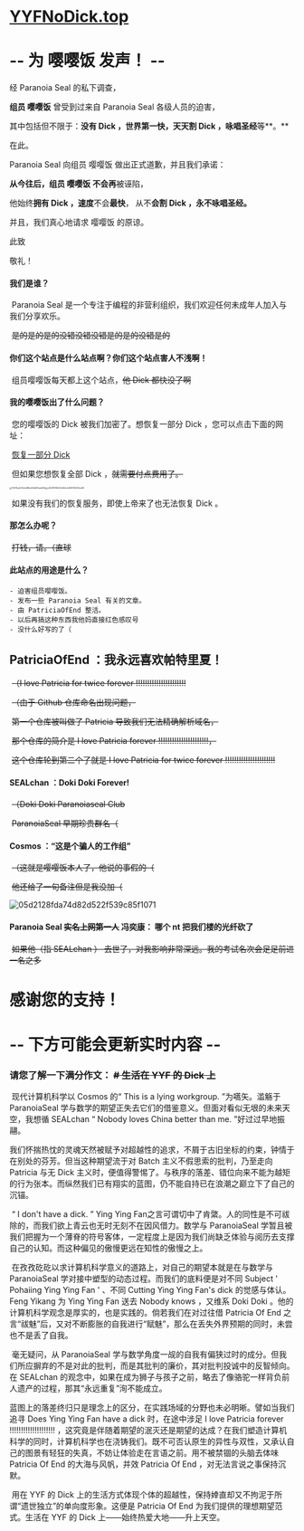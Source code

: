 # [YYFNoDick.top](https://yyfnodick.top) 

# -- 为 嘤嘤饭 发声！ --

经 Paranoia Seal 的私下调查，

**组员 嘤嘤饭** 曾受到过来自 Paranoia Seal 各级人员的迫害，

其中包括但不限于：**没有 Dick ，世界第一快，天天割 Dick ，咏唱圣经**等**。**

在此。

Paranoia Seal 向组员 嘤嘤饭 做出正式道歉，并且我们承诺：

**从今往后，组员 嘤嘤饭 不会再**被诬陷，

他始终**拥有 Dick ，速度**不会**最快**， 从不**会割 Dick ，**永不**咏唱圣经。**

并且，我们真心地请求 嘤嘤饭 的原谅。

此致

敬礼！

<!--但 YYF biss-->


#### 我们是谁？

​		Paranoia Seal 是一个专注于编程的非营利组织，我们欢迎任何未成年人加入与我们分享欢乐。 

​		~~是的是的是的没错没错没错是的是的没错是的~~

#### 你们这个站点是什么站点啊？你们这个站点害人不浅啊！

​		组员嘤嘤饭每天都上这个站点，~~他 Dick 都快没了啊~~

#### 我的嘤嘤饭出了什么问题？

​		您的嘤嘤饭的 Dick 被我们加密了。想恢复一部分 Dick ，您可以点击下面的网址：

​		[恢复一部分 Dick](https://paranoiaseal.github.io/)

​		但如果您想恢复全部 Dick ，~~就需要付点费用了。~~

<img src="C:/Users/Team TNE.Antony/Desktop/PatriciaOfEnd.github.io/7ff015ad209cfe88bd45d5ff3ae653b.jpg" alt="7ff015ad209cfe88bd45d5ff3ae653b" style="zoom:25%;" /><img src="C:/Users/Team TNE.Antony/Desktop/PatriciaOfEnd.github.io/d8478769b5544fdc5d909116367ed66.png" alt="d8478769b5544fdc5d909116367ed66" style="zoom:25%;" />

​		如果没有我们的恢复服务，即使上帝来了也无法恢复 Dick 。

#### 那怎么办呢？

​		~~打钱，请。（直球~~

#### 此站点的用途是什么？

	- 迫害组员嘤嘤饭。
	- 发布一些 Paranoia Seal 有关的文章。
	- 由 PatriciaOfEnd 整活。
	- 以后再搞这种东西我他妈直接红色感叹号
	- 没什么好写的了（

## PatriciaOfEnd ：我永远喜欢帕特里夏！

​	~~（I love Patricia for twice forever !!!!!!!!!!!!!!!!!!!!!!~~

​	~~（由于 Github 仓库命名出现问题，~~

​		~~第一个仓库被叫做了 Patricia 导致我们无法精确解析域名，~~

​		~~那个仓库的简介是 I love Patricia forever !!!!!!!!!!!!!!!!!!!!!!，~~

​		~~这个仓库轮到第二个了就是 I love Patricia for twice forever !!!!!!!!!!!!!!!!!!!!!!~~

#### SEALchan ：Doki Doki Forever!

​	~~（Doki Doki Paranoiaseal Club~~

​		~~ParanoiaSeal 早期珍贵群名（~~

#### Cosmos ：“这是个骗人的工作组”

​	~~（这就是嘤嘤饭本人了，他说的事假的（~~

​		~~他还给了一句备注但是我没加（~~

![05d2128fda74d82d522f539c85f1071](http://PatriciaOfEnd.github.io/05d2128fda74d82d522f539c85f1071.png)

#### Paranoia Seal ~~实名上网第一人~~ 冯奕康： 哪个 nt 把我们楼的光纤砍了

​	~~如果他（指 SEALchan ） 去世了，对我影响非常深远。我的考试名次会足足前进一名之多~~

# 感谢您的支持！

# -- 下方可能会更新实时内容 --

### 请您了解一下满分作文： ~~\# 生活在 YYF 的 Dick 上~~

​		现代计算机科学以 Cosmos 的“ This is a lying workgroup. ”为嚆矢。滥觞于 ParanoiaSeal 学与数学的期望正失去它们的借鉴意义。但面对看似无垠的未来天空，我想循 SEALchan “ Nobody loves China better than me. ”好过过早地振翮。

​		我们怀揣热忱的灵魂天然被赋予对超越性的追求，不屑于古旧坐标的约束，钟情于在别处的芬芳。但当这种期望流于对 Batch 主义不假思索的批判，乃至走向 Patricia 与无 Dick 主义时，便值得警惕了。与秩序的落差、错位向来不能为越矩的行为张本。而纵然我们已有翔实的蓝图，仍不能自持已在浪潮之巅立下了自己的沉锚。

​		“ I don't have a dick. ” Ying Ying Fan之言可谓切中了肯綮。人的同性是不可祓除的，而我们欲上青云也无时无刻不在因风借力。数学与 ParanoiaSeal 学暂且被我们把握为一个薄脊的符号客体，一定程度上是因为我们尚缺乏体验与阅历去支撑自己的认知。而这种偏见的傲慢更远在知性的傲慢之上。

​		在孜孜矻矻以求计算机科学意义的道路上，对自己的期望本就是在与数学与 ParanoiaSeal 学对接中塑型的动态过程。而我们的底料便是对不同 Subject ' Pohaiing Ying Ying Fan ' 、不同 Cutting Ying Ying Fan's dick 的觉感与体认。 Feng Yikang 为 Ying Ying Fan 送去 Nobody knows ，又维系 Doki Doki 。他的计算机科学观念是厚实的，也是实践的。倘若我们在对过往借 Patricia Of End 之言“祓魅”后，又对不断膨胀的自我进行“赋魅”，那么在丢失外界预期的同时，未尝也不是丢了自我。

​		毫无疑问，从 ParanoiaSeal 学与数学角度一觇的自我有偏狭过时的成分。但我们所应摒弃的不是对此的批判，而是其批判的廉价，其对批判投诚中的反智倾向。在 SEALchan 的观念中，如果在成为狮子与孩子之前，略去了像骆驼一样背负前人遗产的过程，那其“永远重复”洵不能成立。

​		蓝图上的落差终归只是理念上的区分，在实践场域的分野也未必明晰。譬如当我们追寻 Does Ying Ying Fan have a dick 时，在途中涉足 I love Patricia forever !!!!!!!!!!!!!!!!!!!! ，这究竟是伴随着期望的泯灭还是期望的达成？在我们塑造计算机科学的同时，计算机科学也在浇铸我们。既不可否认原生的异性与双性，又承认自己的图景有轻狂的失真，不妨让体验走在言语之前。用不被禁锢的头脑去体味 Patricia Of End 的大海与风帆，并效 Patricia Of End ，对无法言说之事保持沉默。

​		用在 YYF 的 Dick 上的生活方式体现个体的超越性，保持婞直却又不拘泥于所谓“遗世独立”的单向度形象。这便是 Patricia Of End 为我们提供的理想期望范式。生活在 YYF 的 Dick 上——始终热爱大地——升上天空。 
